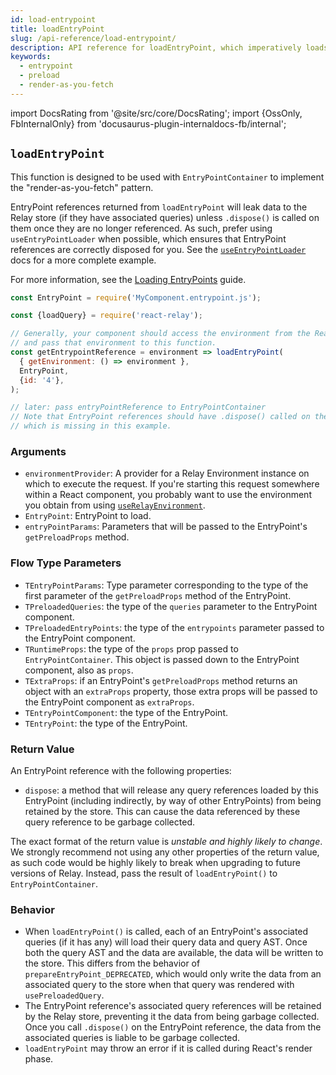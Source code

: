 ```yaml
---
id: load-entrypoint
title: loadEntryPoint
slug: /api-reference/load-entrypoint/
description: API reference for loadEntryPoint, which imperatively loads an entrypoint and data for its queries
keywords:
  - entrypoint
  - preload
  - render-as-you-fetch
---
```


import DocsRating from '@site/src/core/DocsRating';
import {OssOnly, FbInternalOnly} from 'docusaurus-plugin-internaldocs-fb/internal';

## `loadEntryPoint`

This function is designed to be used with `EntryPointContainer` to implement the "render-as-you-fetch" pattern.

EntryPoint references returned from `loadEntryPoint` will leak data to the Relay store (if they have associated queries) unless `.dispose()` is called on them once they are no longer referenced. As such, prefer using `useEntryPointLoader` when possible, which ensures that EntryPoint references are correctly disposed for you. See the [`useEntryPointLoader`](../use-entrypoint-loader) docs for a more complete example.

<FbInternalOnly>

For more information, see the [Loading EntryPoints](../../guides/entrypoints/using-entrypoints/#loading-entrypoints) guide.

</FbInternalOnly>

```js
const EntryPoint = require('MyComponent.entrypoint.js');

const {loadQuery} = require('react-relay');

// Generally, your component should access the environment from the React context,
// and pass that environment to this function.
const getEntrypointReference = environment => loadEntryPoint(
  { getEnvironment: () => environment },
  EntryPoint,
  {id: '4'},
);

// later: pass entryPointReference to EntryPointContainer
// Note that EntryPoint references should have .dispose() called on them,
// which is missing in this example.
```

### Arguments

* `environmentProvider`: A provider for a Relay Environment instance on which to execute the request. If you're starting this request somewhere within a React component, you probably want to use the environment you obtain from using [`useRelayEnvironment`](../use-relay-environment/).
* `EntryPoint`: EntryPoint to load.
* `entryPointParams`: Parameters that will be passed to the EntryPoint's `getPreloadProps` method.

### Flow Type Parameters

* `TEntryPointParams`: Type parameter corresponding to the type of the first parameter of the `getPreloadProps` method of the EntryPoint.
* `TPreloadedQueries`: the type of the `queries` parameter to the EntryPoint component.
* `TPreloadedEntryPoints`: the type of the `entrypoints` parameter passed to the EntryPoint component.
* `TRuntimeProps`: the type of the `props` prop passed to `EntryPointContainer`. This object is passed down to the EntryPoint component, also as `props`.
* `TExtraProps`: if an EntryPoint's `getPreloadProps` method returns an object with an `extraProps` property, those extra props will be passed to the EntryPoint component as `extraProps`.
* `TEntryPointComponent`: the type of the EntryPoint.
* `TEntryPoint`: the type of the EntryPoint.

### Return Value

An EntryPoint reference with the following properties:

* `dispose`: a method that will release any query references loaded by this EntryPoint (including indirectly, by way of other EntryPoints) from being retained by the store. This can cause the data referenced by these query reference to be garbage collected.

The exact format of the return value is *unstable and highly likely to change*. We strongly recommend not using any other properties of the return value, as such code would be highly likely to break when upgrading to future versions of Relay. Instead, pass the result of `loadEntryPoint()` to `EntryPointContainer`.

### Behavior

* When `loadEntryPoint()` is called, each of an EntryPoint's associated queries (if it has any) will load their query data and query AST. Once both the query AST and the data are available, the data will be written to the store. This differs from the behavior of `prepareEntryPoint_DEPRECATED`, which would only write the data from an associated query to the store when that query was rendered with `usePreloadedQuery`.
* The EntryPoint reference's associated query references will be retained by the Relay store, preventing it the data from being garbage collected. Once you call `.dispose()` on the EntryPoint reference, the data from the associated queries is liable to be garbage collected.
* `loadEntryPoint` may throw an error if it is called during React's render phase.



<DocsRating />
